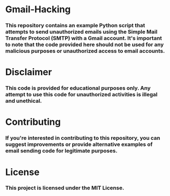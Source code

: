# Gmail-Hacking
### This repository contains an example Python script that attempts to send unauthorized emails using the Simple Mail Transfer Protocol (SMTP) with a Gmail account. It's important to note that the code provided here should not be used for any malicious purposes or unauthorized access to email accounts.

# Disclaimer
### This code is provided for educational purposes only. Any attempt to use this code for unauthorized activities is illegal and unethical.
# Contributing
### If you're interested in contributing to this repository, you can suggest improvements or provide alternative examples of email sending code for legitimate purposes.

# License
### This project is licensed under the MIT License.
